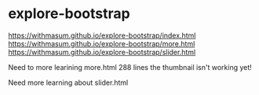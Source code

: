 # explore-bootstrap
https://withmasum.github.io/explore-bootstrap/index.html
https://withmasum.github.io/explore-bootstrap/more.html
https://withmasum.github.io/explore-bootstrap/slider.html

Need to more learining 
more.html 288 lines the thumbnail isn't working yet!

Need more learning about slider.html 



